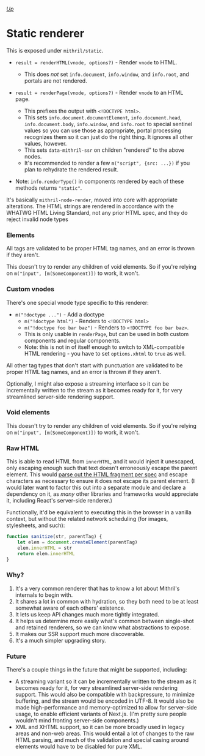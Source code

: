 [*Up*](README.md)

# Static renderer

This is exposed under `mithril/static`.

- `result = renderHTML(vnode, options?)` - Render `vnode` to HTML.
    - This does *not* set `info.document`, `info.window`, and `info.root`, and portals are not rendered.

- `result = renderPage(vnode, options?)` - Render `vnode` to an HTML page.
    - This prefixes the output with `<!DOCTYPE html>`.
    - This sets `info.document.documentElement`, `info.document.head`, `info.document.body`, `info.window`, and `info.root` to special sentinel values so you can use those as appropriate, portal processing recognizes them so it can just do the right thing. It ignores all other values, however.
    - This sets `data-mithril-ssr` on children "rendered" to the above nodes.
    - It's recommended to render a few `m("script", {src: ...})` if you plan to rehydrate the rendered result.

- Note: `info.renderType()` in components rendered by each of these methods returns `"static"`.

It's basically `mithril-node-render`, moved into core with appropriate alterations. The HTML strings are rendered in accordance with the WHATWG HTML Living Standard, not any prior HTML spec, and they do reject invalid node types

### Elements

All tags are validated to be proper HTML tag names, and an error is thrown if they aren't.

This doesn't try to render any children of void elements. So if you're relying on `m("input", [m(SomeComponent)])` to work, it won't.

### Custom vnodes

There's one special vnode type specific to this renderer:

- `m("!doctype ...")` - Add a doctype
    - `m("!doctype html")` - Renders to `<!DOCTYPE html>`
    - `m("!doctype foo bar baz")` - Renders to `<!DOCTYPE foo bar baz>`.
    - This is only usable in `renderPage`, but can be used in both custom components and regular components.
    - Note: this is not in of itself enough to switch to XML-compatible HTML rendering - you have to set `options.xhtml` to `true` as well.

All other tag types that don't start with punctuation are validated to be proper HTML tag names, and an error is thrown if they aren't.

Optionally, I might also expose a streaming interface so it can be incrementally written to the stream as it becomes ready for it, for very streamlined server-side rendering support.

### Void elements

This doesn't try to render any children of void elements. So if you're relying on `m("input", [m(SomeComponent)])` to work, it won't.

### Raw HTML

This is able to read HTML from `innerHTML`, and it would inject it unescaped, only escaping enough such that text doesn't erroneously escape the parent element. This would [parse out the HTML fragment per spec](https://html.spec.whatwg.org/multipage/parsing.html#parsing-html-fragments) and escape characters as necessary to ensure it does not escape its parent element. (I would later want to factor this out into a separate module and declare a dependency on it, as *many* other libraries and frameworks would appreciate it, including React's server-side renderer.)

Functionally, it'd be equivalent to executing this in the browser in a vanilla context, but without the related network scheduling (for images, stylesheets, and such):

```js
function sanitize(str, parentTag) {
    let elem = document.createElement(parentTag)
    elem.innerHTML = str
    return elem.innerHTML
}
```

### Why?

1. It's a very common renderer that has to know a lot about Mithril's internals to begin with.
1. It shares a lot in common with hydration, so they both need to be at least somewhat aware of each others' existence.
1. It lets us keep API changes much more tightly integrated.
1. It helps us determine more easily what's common between single-shot and retained renderers, so we can know what abstractions to expose.
1. It makes our SSR support much more discoverable.
1. It's a much simpler upgrading story.

### Future

There's a couple things in the future that might be supported, including:

- A streaming variant so it can be incrementally written to the stream as it becomes ready for it, for very streamlined server-side rendering support. This would also be compatible with backpressure, to minimize buffering, and the stream would be encoded in UTF-8. It would also be made high-performance and memory-optimized to allow for server-side usage, to enable efficient variants of Next.js. (I'm pretty sure people wouldn't mind fronting server-side components.)
- XML and XHTML support, so it can be more broadly used in legacy areas and non-web areas. This would entail a lot of changes to the raw HTML parsing, and much of the validation and special casing around elements would have to be disabled for pure XML.
